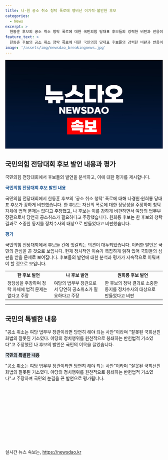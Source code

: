 ```yaml
---
title: 나·원 공소 취소 청탁 폭로에 맹비난 이기적·불안한 후보
categories:
  - News
excerpt: >
  한동훈 후보의 공소 취소 청탁 폭로에 대한 국민의힘 당대표 후보들의 강력한 비판과 반응이 화제다. 나경원 후보는 여당 법무부 장관으로서의 책임과 보수 가치에 대한 의구심을 터뜨렸고, 원희룡 후보는 한 후보의 행동을 소중한 동지를 정치수사 대상으로 던진 결과로 비판했다. 한 후보는 청탁을 받지 않았다고 주장하며 야당의 공격을 일축했다. 이에 대한 논란은 계속될 전망이다. (단어수: 99)
feature_text: >
  한동훈 후보의 공소 취소 청탁 폭로에 대한 국민의힘 당대표 후보들의 강력한 비판과 반응이 화제다. 나경원 후보는 여당 법무부 장관으로서의 책임과 보수 가치에 대한 의구심을 터뜨렸고, 원희룡 후보는 한 후보의 행동을 소중한 동지를 정치수사 대상으로 던진 결과로 비판했다. 한 후보는 청탁을 받지 않았다고 주장하며 야당의 공격을 일축했다. 이에 대한 논란은 계속될 전망이다. (단어수: 99)
image: '/assets/img/newsdao_breakingnews.jpg'
---
```


<p><img src="/assets/img/newsdao_breakingnews.jpg" alt="implanttips 속보" /></p>

<h2 data-ke-size="size26">국민의힘 전당대회 후보 발언 내용과 평가</h2>

<p>국민의힘 전당대회에서 후보들의 발언을 분석하고, 이에 대한 평가를 제시합니다.</p>

<p data-ke-size="size16"><b><span style="color: #1a5490;">국민의힘 전당대회 후보 발언 내용</span></b></p>

<p>국민의힘 전당대회에서 한동훈 후보의 '공소 취소 청탁' 폭로에 대해 나경원·원희룡 당대표 후보가 강하게 비판했습니다. 한 후보는 자신의 폭로에 대한 정당성을 주장하며 청탁 자체에 법적 문제는 없다고 주장했고, 나 후보는 이를 강하게 비판하면서 여당의 법무부 장관으로서 당연히 공소취소가 필요하다고 주장했습니다. 원희룡 후보는 한 후보의 청탁 결과로 소중한 동지를 정치수사의 대상으로 만들었다고 비판했습니다. </p>

<p data-ke-size="size16"><b><span style="color: #1a5490;">평가</span></b></p>

<p>국민의힘 전당대회에서 후보들 간에 엇갈리는 의견이 대두되었습니다. 이러한 발언은 국민의 관심을 끈 것으로 보입니다. 현재 정치적인 이슈가 복잡하게 얽혀 있어 국민들의 심판을 받을 문제로 보여집니다. 후보들의 발언에 대한 분석과 평가가 지속적으로 이뤄져야 할 것으로 보입니다.</p>

<table>
  <tr>
    <td style="text-align: center; height: 17px;"><b>한 후보 발언</b></td>
    <td style="text-align: center; height: 17px;"><b>나 후보 발언</b></td>
    <td style="text-align: center; height: 17px;"><b>원희룡 후보 발언</b></td>
  </tr>
  <tr>
    <td>정당성을 주장하며 청탁 자체에 법적 문제는 없다고 주장</td>
    <td>여당의 법무부 장관으로서 당연히 공소취소가 필요하다고 주장</td>
    <td>한 후보의 청탁 결과로 소중한 동지를 정치수사의 대상으로 만들었다고 비판</td>
  </tr>
</table>

<hr>

<h2 data-ke-size="size26">국민의 특별한 내용</h2>

<p>"공소 취소는 여당 법무부 장관이라면 당연히 해야 되는 사안"이라며 "잘못된 국회선진화법의 잘못된 기소였다. 야당의 정치행위를 원천적으로 봉쇄하는 반헌법적 기소였다"고 주장했던 나 후보의 발언은 국민의 이목을 끌었습니다.</p>

<p data-ke-size="size16"><b><span style="background-color: #21538527;">국민의 특별한 내용</span></b></p>

<p>"공소 취소는 여당 법무부 장관이라면 당연히 해야 되는 사안"이라며 "잘못된 국회선진화법의 잘못된 기소였다. 야당의 정치행위를 원천적으로 봉쇄하는 반헌법적 기소였다"고 주장하며 국민의 눈길을 끈 발언으로 평가됩니다.</p>

<p><br><br><br><br><br><br><br><br><br><br><br></p>
실시간 뉴스 속보는, <a href="https://newsdao.kr" rel="dofollow">https://newsdao.kr</a>


